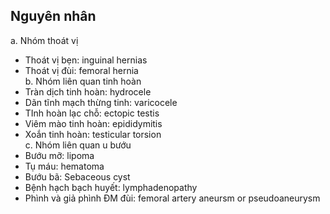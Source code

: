 ## Nguyên nhân  
a. Nhóm thoát vị  
- Thoát vị bẹn: inguinal hernias  
- Thoát vị đùi: femoral hernia  
b. Nhóm liên quan tinh hoàn  
- Tràn dịch tinh hoàn: hydrocele  
- Dãn tĩnh mạch thừng tinh: varicocele  
- TInh hoàn lạc chỗ: ectopic testis  
- Viêm mào tinh hoàn: epididymitis  
- Xoắn tinh hoàn: testicular torsion  
c. Nhóm liên quan u bướu  
- Bướu mỡ: lipoma  
- Tụ máu: hematoma  
- Bướu bã: Sebaceous cyst  
- Bệnh hạch bạch huyết: lymphadenopathy  
- Phình và giả phình ĐM đùi: femoral artery aneursm or pseudoaneurysm